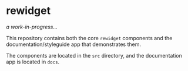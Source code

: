 # rewidget

_a work-in-progress..._

This repository contains both the core `rewidget` components and the
documentation/styleguide app that demonstrates them.

The components are located in the `src` directory, and the documentation app is
located in `docs`.
